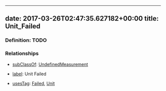 
---
date: 2017-03-26T02:47:35.627182+00:00
title: Unit_Failed
---
### Definition: TODO

### Relationships

* [subClassOf](http://www.w3.org/2000/01/rdf-schema#subClassOf): [UndefinedMeasurement](https://brickschema.org/schema/1.0/Brick#UndefinedMeasurement)

* [label](http://www.w3.org/2000/01/rdf-schema#label): Unit Failed

* [usesTag](https://brickschema.org/schema/1.0/BrickFrame#usesTag): [Failed](https://brickschema.org/schema/1.0/BrickTag#Failed), [Unit](https://brickschema.org/schema/1.0/BrickTag#Unit)
